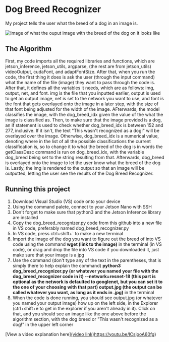 # Dog Breed Recognizer

 My project tells the user what the breed of a dog in an image is. 

![Image of what the ouput image with the breed of the dog on it looks like](https://i.imgur.com/5QbZLmw.png)

## The Algorithm

First, my code imports all the required libraries and functions, which are jetson_inference, jetson_utils, argparse, (the rest are from jetson_utils) videoOutput, cudaFont, and adaptFontSize. After that, when you run the code, the first thing it does is ask the user (through the input command) what the name of the file (image) they want to pass through the code is. After that, it defines all the variables it needs, which are as follows: img, output, net, and font. img is the file that you inputted earlier, output is used to get an output image, net is set to the network you want to use, and font is the font that gets overlayed onto the image in a later step, with the size of that font being adjusted for the width of the image. AFterwards, the model classifies the image, with the dog_breed_idx given the value of the what the image is classified as. Then, to make sure that the image provided is a dog, an if statement is used to check whether dog_breed_idx is between 152 and 277, inclusive. If it isn't, the text "This wasn't recognized as a dog!" will be overlayed over the image. Otherwise, dog_breed_idx is a numerical value, denoting where in the list of all the possible classifications the current classification is, so to change it to what the breed of the dog is in words the getClassDesc command is run on dog_breed_idx, with the variable dog_breed being set to the string resulting from that. Afterwards, dog_breed is overlayed onto the image to let the user know what the breed of the dog is. Lastly, the img is rendered to the output so that an image will be outputted, letting the user see the results of the Dog Breed Recognizer.

## Running this project

1. Download Visual Studio (VS) code onto your device
2. Using the command palete, connect to your Jetson Nano with SSH
3. Don't forget to make sure that python3 and the Jetson Inference library are installed
4. Copy the dog_breed_recognizer.py code from this github into a new file in VS code, preferably named dog_breed_recognizer.py
5. In VS code, press ctrl+shift+` to make a new terminal
6. Import the image of the dog you want to figure out the breed of into VS code using the command **wget (link to the image)** in the terminal (in VS code), or drag and drop the file into VS code if you downloaded it, just make sure that your image is a jpg
7. Use the command (don't type any of the text in the parentheses, that is simply there to help explain the command) **python3 dog_breed_recognizer.py (or whatever you named your file with the dog_breed_recognizer code in it) --network=resnet-18 (this part is optional as the network is defaulted to googlenet, but you can set it to the one of your choosing with that part) output.jpg (the output can be called whatever you want, as long as it ends in .jpg)** in the terminal
8. When the code is done running, you should see output.jpg (or whatever you named your output image) how up on the left side, in the Explorer (ctrl+shift+e to get in the explorer if you aren't already in it). Click on that, and you should see an image like the one above before the algorithm section, with the dog breed or "This wasn't recognized as a dog!" in the upper left corner

[View a video explanation here][(video link)](https://youtu.be/lCsjooA60fg)https://youtu.be/lCsjooA60fg)
